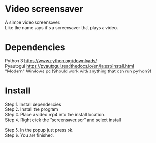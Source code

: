 # Video screensaver
A simpe video screensaver.<br />
Like the name says it's a screensaver that plays a video.

# Dependencies
Python 3 https://www.python.org/downloads/<br />
Pyautogui https://pyautogui.readthedocs.io/en/latest/install.html<br />
"Modern" Windows pc (Should work with anything that can run python3)<br />

# Install

Step 1. Install dependencies<br />
Step 2. Install the program<br />
Step 3. Place a video.mp4 into the install location.<br />
Step 4. Right click the "screensaver.scr" and select install<br /><br />
Step 5. In the popup just press ok.<br />
Step 6. You are finished.

